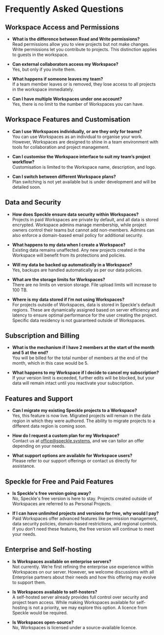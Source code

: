 # Frequently Asked Questions

## Workspace Access and Permissions

- **What is the difference between Read and Write permissions?**  
  Read permissions allow you to view projects but not make changes. Write permissions let you contribute to projects. This distinction applies to guests in the workspace.

- **Can external collaborators access my Workspace?**  
  Yes, but only if you invite them.

- **What happens if someone leaves my team?**  
  If a team member leaves or is removed, they lose access to all projects in the workspace immediately.

- **Can I have multiple Workspaces under one account?**  
  Yes, there is no limit to the number of Workspaces you can have.

## Workspace Features and Customisation

- **Can I use Workspaces individually, or are they only for teams?**  
  You can use Workspaces as an individual to organise your work. However, Workspaces are designed to shine in a team environment with tools for collaboration and project management.

- **Can I customise the Workspace interface to suit my team’s project workflow?**  
  Customisation is limited to the Workspace name, description, and logo.

- **Can I switch between different Workspace plans?**  
  Plan switching is not yet available but is under development and will be detailed soon.

## Data and Security

- **How does Speckle ensure data security within Workspaces?**  
  Projects in paid Workspaces are private by default, and all data is stored encrypted. Workspace admins manage membership, while project owners control their teams but cannot add non-members. Admins can also enforce a domain-based email policy for additional security.

- **What happens to my data when I create a Workspace?**  
  Existing data remains unaffected. Any new projects created in the Workspace will benefit from its protections and policies.

- **Will my data be backed up automatically in a Workspace?**  
  Yes, backups are handled automatically as per our data policies.

- **What are the storage limits for Workspaces?**  
  There are no limits on version storage. File upload limits will increase to 100 TB.

- **Where is my data stored if I’m not using Workspaces?**  
  For projects outside of Workspaces, data is stored in Speckle's default regions. These are dynamically assigned based on server efficiency and latency to ensure optimal performance for the user creating the project. Specific data residency is not guaranteed outside of Workspaces.

## Subscription and Billing

- **What is the mechanism if I have 2 members at the start of the month and 5 at the end?**  
  You will be billed for the total number of members at the end of the month, which in this case would be 5.

- **What happens to my Workspace if I decide to cancel my subscription?**  
  If your version limit is exceeded, further edits will be blocked, but your data will remain intact until you reactivate your subscription.

## Features and Support

- **Can I migrate my existing Speckle projects to a Workspace?**  
  Yes, this feature is now live. Migrated projects will remain in the data region in which they were authored. The ability to migrate projects to a different data region is coming soon.

- **How do I request a custom plan for my Workspace?**  
  Contact us at <office@speckle.systems>, and we can tailor an offer depending on your needs.

- **What support options are available for Workspace users?**  
  Please refer to our support offerings or contact us directly for assistance.

## Speckle for Free and Paid Features

- **Is Speckle's free version going away?**  
  No, Speckle's free version is here to stay. Projects created outside of Workspaces are referred to as Personal Projects.

- **If I can have unlimited projects and versions for free, why would I pay?**  
  Paid Workspaces offer advanced features like permission management, data security policies, domain-based restrictions, and regional controls. If you don’t need these features, the free version will continue to meet your needs.

## Enterprise and Self-hosting

- **Is Workspaces available on enterprise servers?**  
  Not currently. We’re first refining the enterprise use experience within Workspaces on our server. However, we welcome discussions with all Enterprise partners about their needs and how this offering may evolve to support them.
  
- **Is Workspaces available to self-hosters?**  
  A self-hosted server already provides full control over security and project team access. While making Workspaces available for self-hosting is not a priority, we may explore this option. A licence from Speckle would be required.

- **Is Workspaces open-source?**  
  No, Workspaces is licensed under a source-available licence.
